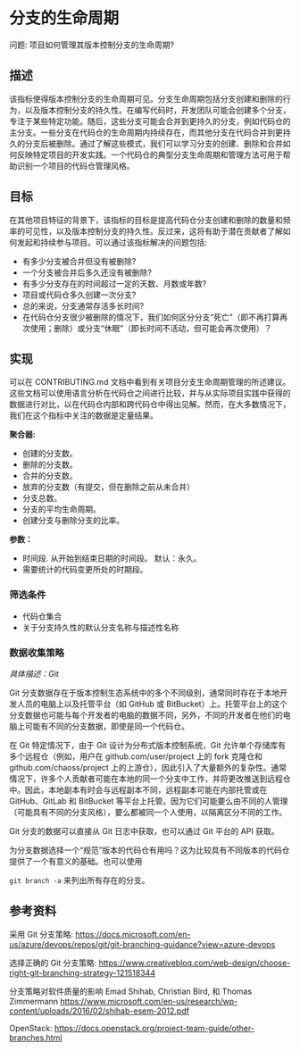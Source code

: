 # 分支的生命周期

问题:  项目如何管理其版本控制分支的生命周期?

## 描述
该指标使得版本控制分支的生命周期可见。分支生命周期包括分支创建和删除的行为，以及版本控制分支的持久性。在编写代码时，开发团队可能会创建多个分支，专注于某些特定功能。随后，这些分支可能会合并到更持久的分支，例如代码仓的主分支。一些分支在代码仓的生命周期内持续存在，而其他分支在代码合并到更持久的分支后被删除。通过了解这些模式，我们可以学习分支的创建、删除和合并如何反映特定项目的开发实践。一个代码仓的典型分支生命周期和管理方法可用于帮助识别一个项目的代码仓管理风格。

## 目标
在其他项目特征的背景下，该指标的目标是提高代码仓分支创建和删除的数量和频率的可见性，以及版本控制分支的持久性。反过来，这将有助于潜在贡献者了解如何发起和持续参与项目。可以通过该指标解决的问题包括:
- 有多少分支被合并但没有被删除?
- 一个分支被合并后多久还没有被删除?
- 有多少分支存在的时间超过一定的天数、月数或年数?
- 项目或代码仓多久创建一次分支?
- 总的来说，分支通常存活多长时间?
- 在代码仓分支很少被删除的情况下，我们如何区分分支“死亡”（即不再打算再次使用；删除）或分支“休眠”（即长时间不活动，但可能会再次使用）？

## 实现
可以在 CONTRIBUTING.md 文档中看到有关项目分支生命周期管理的所述建议。这些文档可以使用语言分析在代码仓之间进行比较，并与从实际项目实践中获得的数据进行对比，以在代码仓内部和跨代码仓中得出见解。然而，在大多数情况下，我们在这个指标中关注的数据是定量结果。

**聚合器:**
- 创建的分支数。
- 删除的分支数。
- 合并的分支数。
- 放弃的分支数（有提交，但在删除之前从未合并）
- 分支总数。
- 分支的平均生命周期。
- 创建分支与删除分支的比率。


**参数：**
- 时间段. 从开始到结束日期的时间段。 默认：永久。
- 需要统计的代码变更所处的时期段。

### 筛选条件
- 代码仓集合
- 关于分支持久性的默认分支名称与描述性名称


### 数据收集策略

*具体描述：Git*

Git 分支数据存在于版本控制生态系统中的多个不同级别，通常同时存在于本地开发人员的电脑上以及托管平台（如 GitHub 或 BitBucket）上。托管平台上的这个分支数据也可能与每个开发者的电脑的数据不同，另外，不同的开发者在他们的电脑上可能有不同的分支数据，即使是同一个代码仓。

在 Git 特定情况下，由于 Git 设计为分布式版本控制系统，Git 允许单个存储库有多个远程仓（例如，用户在 github.com/user/project 上的 fork 克隆仓和 github.com/chaoss/project 上的上游仓），因此引入了大量额外的复杂性。通常情况下，许多个人贡献者可能在本地的同一个分支中工作，并将更改推送到远程仓中。因此，本地副本有时会与远程副本不同，远程副本可能在内部托管或在 GitHub、GitLab 和 BitBucket 等平台上托管。因为它们可能要么由不同的人管理（可能具有不同的分支风格），要么都被同一个人使用，以隔离区分不同的工作。

Git 分支的数据可以直接从 Git 日志中获取，也可以通过 Git 平台的 API 获取。

为分支数据选择一个“规范”版本的代码仓有用吗？这为比较具有不同版本的代码仓提供了一个有意义的基础。也可以使用

`git branch -a` 来列出所有存在的分支。


## 参考资料

采用 Git 分支策略: https://docs.microsoft.com/en-us/azure/devops/repos/git/git-branching-guidance?view=azure-devops

选择正确的 Git 分支策略: https://www.creativebloq.com/web-design/choose-right-git-branching-strategy-121518344      

分支策略对软件质量的影响 Emad Shihab, Christian Bird, 和 Thomas Zimmermann
https://www.microsoft.com/en-us/research/wp-content/uploads/2016/02/shihab-esem-2012.pdf

OpenStack:
https://docs.openstack.org/project-team-guide/other-branches.html
